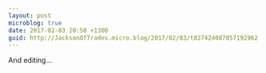 ```yaml
---
layout: post
microblog: true
date: 2017-02-03 20:50 +1300
guid: http://JacksonOfTrades.micro.blog/2017/02/03/t827424087857192962.html
---
```

And editing...
